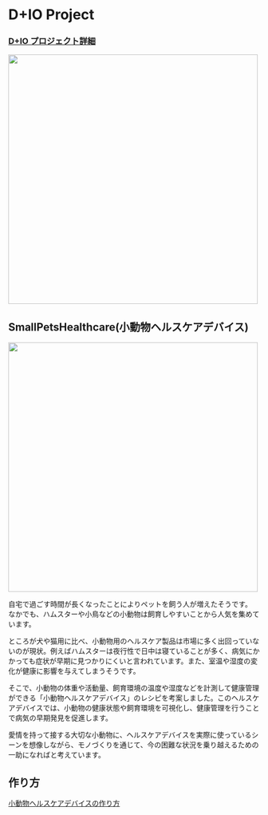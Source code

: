 # D+IO Project

### [D+IO プロジェクト詳細](https://panasonic.co.jp/design/flf/works/doing_io/)

<a href="https://panasonic.co.jp/design/flf/works/doing_io/"><img width="500px" src="https://panasonic.co.jp/design/flf/assets/img/works/doing_io/doing_io_icon.jpg"></a>

## SmallPetsHealthcare(小動物ヘルスケアデバイス)

<img width="500px" src="https://panasonic.co.jp/design/flf/assets/img/works/doing_io/doing_io_small_pets_healthcare.jpg">

自宅で過ごす時間が長くなったことによりペットを飼う人が増えたそうです。 なかでも、ハムスターや小鳥などの小動物は飼育しやすいことから人気を集めています。

ところが犬や猫用に比べ、小動物用のヘルスケア製品は市場に多く出回っていないのが現状。例えばハムスターは夜行性で日中は寝ていることが多く、病気にかかっても症状が早期に見つかりにくいと言われています。また、室温や湿度の変化が健康に影響を与えてしまうそうです。


そこで、小動物の体重や活動量、飼育環境の温度や湿度などを計測して健康管理ができる「小動物ヘルスケアデバイス」のレシピを考案しました。このヘルスケアデバイスでは、小動物の健康状態や飼育環境を可視化し、健康管理を行うことで病気の早期発見を促進します。


愛情を持って接する大切な小動物に、ヘルスケアデバイスを実際に使っているシーンを想像しながら、モノづくりを通じて、今の困難な状況を乗り越えるための一助になればと考えています。

## 作り方
[小動物ヘルスケアデバイスの作り方](https://github.com/panasonic-corporation/doingio-small-pets-healthcare/wiki/%E5%B0%8F%E5%8B%95%E7%89%A9%E3%83%98%E3%83%AB%E3%82%B9%E3%82%B1%E3%82%A2%E3%83%87%E3%83%90%E3%82%A4%E3%82%B9%E3%81%AE%E4%BD%9C%E3%82%8A%E6%96%B9)
